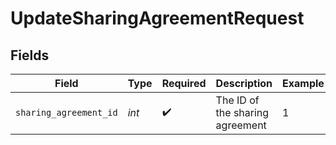 # UpdateSharingAgreementRequest


## Fields

| Field                           | Type                            | Required                        | Description                     | Example                         |
| ------------------------------- | ------------------------------- | ------------------------------- | ------------------------------- | ------------------------------- |
| `sharing_agreement_id`          | *int*                           | :heavy_check_mark:              | The ID of the sharing agreement | 1                               |